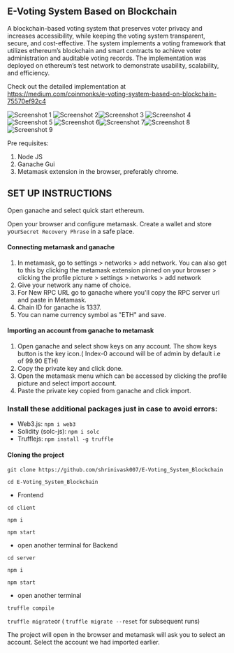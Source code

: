 ## E-Voting System Based on Blockchain
A blockchain-based voting system that preserves voter privacy and increases accessibility, while keeping the voting system transparent, secure, and cost-effective. The system implements a voting framework that utilizes ethereum’s blockchain and smart contracts to achieve voter administration and auditable voting records. The implementation was deployed on ethereum’s test network to demonstrate usability, scalability, and efficiency.

Check out the detailed implementation at https://medium.com/coinmonks/e-voting-system-based-on-blockchain-75570ef92c4

![Screenshot 1](Screenshots/screenshot1.png) ![Screenshot 2](Screenshots/screenshot2.png)![Screenshot 3](Screenshots/screenshot3.png) ![Screenshot 4](Screenshots/screenshot4.png)![Screenshot 5](Screenshots/screenshot5.png) ![Screenshot 6](Screenshots/screenshot6.png)![Screenshot 7](Screenshots/Screenshot7.png)![Screenshot 8](Screenshots/screenshot8.png)
![Screenshot 9](Screenshots/screenshot9.png)



Pre requisites:
1. Node JS
2. Ganache Gui
3. Metamask extension in the browser, preferably chrome.

## SET UP INSTRUCTIONS

Open ganache and select quick start ethereum.

Open your browser and configure metamask. Create a wallet and store your```Secret Recovery Phrase``` in a safe place.

#### Connecting metamask and ganache
1. In metamask, go to settings > networks > add network. You can also get to this by clicking the metamask extension pinned on your browser > clicking the profile picture > settings > networks > add network
2. Give your network any name of choice. 
3. For New RPC URL go to ganache where you'll copy the RPC server url and paste in Metamask. 
4. Chain ID for ganache is 1337. 
5. You can name currency symbol as "ETH" and save. 

#### Importing an account from ganache to metamask
1. Open ganache and select show keys on any account. The show keys button is the key icon.( Index-0 accound will be of admin by default i.e of 99.90 ETH)
2. Copy the private key and click done.
3. Open the metamask menu which can be accessed by clicking the profile picture and select import account.
4. Paste the private key copied from ganache and click import.


### Install these additional packages just in case to avoid errors:

- Web3.js: ```npm i web3```
- Solidity (solc-js): ```npm i solc```
- Trufflejs: ```npm install -g truffle```

#### Cloning the project

```git clone https://github.com/shrinivask007/E-Voting_System_Blockchain```

```cd E-Voting_System_Blockchain```

- Frontend

```cd client```

```npm i```

```npm start```

- open another terminal for Backend

```cd server```

```npm i```

```npm start```

- open another terminal

```truffle compile```

```truffle migrate```or ( ```truffle migrate --reset``` for subsequent runs)



The project will open in the browser and metamask will ask you to select an account. Select the account we had imported earlier.

